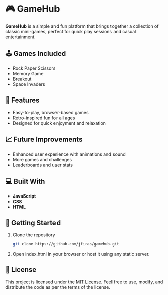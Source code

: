 # 🎮 GameHub

**GameHub** is a simple and fun platform that brings together a collection of classic mini-games, perfect for quick play sessions and casual entertainment.

## 🕹️ Games Included
- Rock Paper Scissors
- Memory Game
- Breakout
- Space Invaders

## 🚀 Features
- Easy-to-play, browser-based games
- Retro-inspired fun for all ages
- Designed for quick enjoyment and relaxation

## 📈 Future Improvements
- Enhanced user experience with animations and sound
- More games and challenges
- Leaderboards and user stats

## 💻 Built With
- **JavaScript**
- **CSS**
- **HTML**

## 📁 Getting Started
1. Clone the repository  
   ```bash
   git clone https://github.com/jfiras/gamehub.git
2. Open index.html in your browser or host it using any static server.

## 📝 License
This project is licensed under the [MIT License](https://opensource.org/licenses/MIT). Feel free to use, modify, and distribute the code as per the terms of the license.
